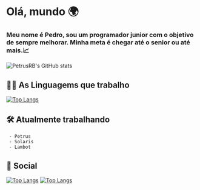 <h1>Olá, mundo 🌍</h1>

<h3>
Meu nome é Pedro, sou um programador junior com o objetivo de sempre melhorar.
Minha meta é chegar até o senior ou até mais.📈
</h3>

![PetrusRB's GitHub stats](https://github-readme-stats.vercel.app/api?username=PetrusRB&show_icons=true&theme=ambient_gradient&locale=pt-br)

## 👨‍💻 As Linguagems que trabalho
[![Top Langs](https://github-readme-stats.vercel.app/api/top-langs/?username=PetrusRB&layout=compact&theme=ambient_gradient&locale=pt-br)](https://github.com/PetrusRB/github-readme-stats)

## 🛠️ Atualmente trabalhando
     - Petrus
     - Solaris
     - Lambot

## 🔴 Social
[![Top Langs](https://img.shields.io/badge/Pinterest-%23E60023?style=for-the-badge&logo=pinterest&logoColor=white)](https://br.pinterest.com/pedrocodevac/)
[![Top Langs](https://img.shields.io/badge/Youtube-FF0000?style=for-the-badge&logo=youtube&logoColor=white)](https://www.youtube.com/@PetrusRB)
